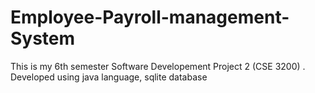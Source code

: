 # Employee-Payroll-management-System
This is my 6th semester Software Developement Project 2 (CSE 3200) . Developed using java language, sqlite database
